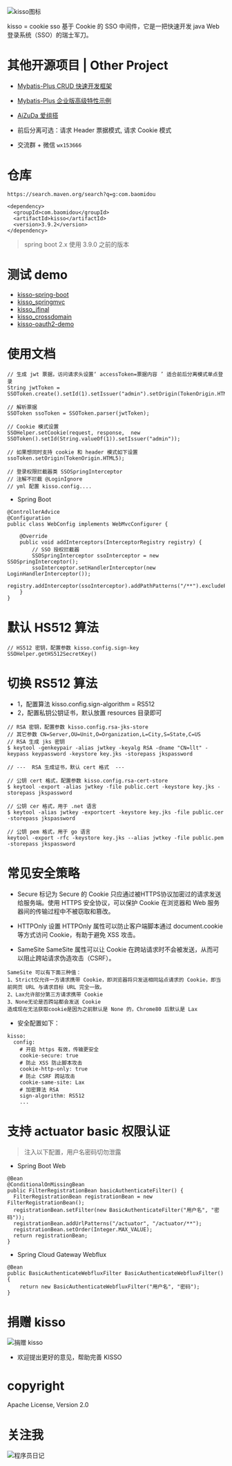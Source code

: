 
![kisso图标](http://git.oschina.net/uploads/images/2015/1122/122054_3b6813fa_12260.png "爱心萝卜 kisso")

kisso  =  cookie sso 基于 Cookie 的 SSO 中间件，它是一把快速开发 java Web 登录系统（SSO）的瑞士军刀。

# 其他开源项目 | Other Project

- [Mybatis-Plus CRUD 快速开发框架](https://gitee.com/baomidou/mybatis-plus)

- [Mybatis-Plus 企业版高级特性示例](https://gitee.com/baomidou/mybatis-mate-examples)

- [AiZuDa 爱组搭](https://gitee.com/aizuda)


- 前后分离可选：请求 Header 票据模式, 请求 Cookie 模式

- 交流群 + 微信 `wx153666`

# 仓库
`https://search.maven.org/search?q=g:com.baomidou`

```
<dependency>
  <groupId>com.baomidou</groupId>
  <artifactId>kisso</artifactId>
  <version>3.9.2</version>
</dependency>
```

> spring boot 2.x 使用 3.9.0 之前的版本

# 测试 demo

- [kisso-spring-boot](https://gitee.com/baomidou/kisso-spring-boot)
- [kisso_springmvc](https://gitee.com/jobob/kisso_springmvc)
- [kisso_jfinal](https://gitee.com/jobob/kisso_jfinal)
- [kisso_crossdomain](https://gitee.com/jobob/kisso_crossdomain)
- [kisso-oauth2-demo](https://gitee.com/jobob/kisso-oauth2-demo)


# 使用文档

```
// 生成 jwt 票据，访问请求头设置‘ accessToken=票据内容 ’ 适合前后分离模式单点登录
String jwtToken = SSOToken.create().setId(1).setIssuer("admin").setOrigin(TokenOrigin.HTML5).getToken();

// 解析票据
SSOToken ssoToken = SSOToken.parser(jwtToken);

// Cookie 模式设置
SSOHelper.setCookie(request, response,  new SSOToken().setId(String.valueOf(1)).setIssuer("admin"));

// 如果想同时支持 cookie 和 header 模式如下设置
ssoToken.setOrigin(TokenOrigin.HTML5);

// 登录权限拦截器类 SSOSpringInterceptor
// 注解不拦截 @LoginIgnore
// yml 配置 kisso.config....
```

- Spring Boot
```
@ControllerAdvice
@Configuration
public class WebConfig implements WebMvcConfigurer {

    @Override
    public void addInterceptors(InterceptorRegistry registry) {
        // SSO 授权拦截器
        SSOSpringInterceptor ssoInterceptor = new SSOSpringInterceptor();
        ssoInterceptor.setHandlerInterceptor(new LoginHandlerInterceptor());
        registry.addInterceptor(ssoInterceptor).addPathPatterns("/**").excludePathPatterns("/v1/sso/**");
    }
}
```


# 默认 HS512 算法

```
// HS512 密钥，配置参数 kisso.config.sign-key
SSOHelper.getHS512SecretKey()
```

# 切换 RS512 算法

- 1，配置算法 kisso.config.sign-algorithm = RS512
- 2，配置私钥公钥证书，默认放置 resources 目录即可

```
// RSA 密钥，配置参数 kisso.config.rsa-jks-store
// 其它参数 CN=Server,OU=Unit,O=Organization,L=City,S=State,C=US
// RSA 生成 jks 密钥
$ keytool -genkeypair -alias jwtkey -keyalg RSA -dname "CN=llt" -keypass keypassword -keystore key.jks -storepass jkspassword

// ---  RSA 生成证书，默认 cert 格式  ---

// 公钥 cert 格式，配置参数 kisso.config.rsa-cert-store
$ keytool -export -alias jwtkey -file public.cert -keystore key.jks -storepass jkspassword

// 公钥 cer 格式，用于 .net 语言
$ keytool -alias jwtkey -exportcert -keystore key.jks -file public.cer -storepass jkspassword

// 公钥 pem 格式，用于 go 语言
keytool -export -rfc -keystore key.jks --alias jwtkey -file public.pem -storepass jkspassword
```

# 常见安全策略

- Secure
标记为 Secure 的 Cookie 只应通过被HTTPS协议加密过的请求发送给服务端。使用 HTTPS 安全协议，可以保护 Cookie 在浏览器和 Web 服务器间的传输过程中不被窃取和篡改。

- HTTPOnly
设置 HTTPOnly 属性可以防止客户端脚本通过 document.cookie 等方式访问 Cookie，有助于避免 XSS 攻击。

- SameSite
SameSite 属性可以让 Cookie 在跨站请求时不会被发送，从而可以阻止跨站请求伪造攻击（CSRF）。

```
SameSite 可以有下面三种值：
1、Strict仅允许一方请求携带 Cookie，即浏览器将只发送相同站点请求的 Cookie，即当前网页 URL 与请求目标 URL 完全一致。
2、Lax允许部分第三方请求携带 Cookie
3、None无论是否跨站都会发送 Cookie
造成现在无法获取cookie是因为之前默认是 None 的，Chrome80 后默认是 Lax
```

- 安全配置如下：

```
kisso:
  config:
    # 开启 https 有效，传输更安全
    cookie-secure: true
    # 防止 XSS 防止脚本攻击
    cookie-http-only: true
    # 防止 CSRF 跨站攻击
    cookie-same-site: Lax
    # 加密算法 RSA
    sign-algorithm: RS512
    ...
```

# 支持 actuator basic 权限认证

> 注入以下配置，用户名密码切勿泄露

- Spring Boot Web

```
@Bean
@ConditionalOnMissingBean
public FilterRegistrationBean basicAuthenticateFilter() {
  FilterRegistrationBean registrationBean = new FilterRegistrationBean();
  registrationBean.setFilter(new BasicAuthenticateFilter("用户名", "密码"));
  registrationBean.addUrlPatterns("/actuator", "/actuator/**");
  registrationBean.setOrder(Integer.MAX_VALUE);
  return registrationBean;
}
```

- Spring Cloud Gateway Webflux

```
@Bean
public BasicAuthenticateWebfluxFilter BasicAuthenticateWebfluxFilter() {
    return new BasicAuthenticateWebfluxFilter("用户名", "密码");
}
```

捐赠 kisso
====================

![捐赠 kisso](http://git.oschina.net/uploads/images/2015/1222/211207_0acab44e_12260.png "支持一下kisso")

- 欢迎提出更好的意见，帮助完善 KISSO 

copyright
====================
Apache License, Version 2.0

关注我
====================
![程序员日记](http://git.oschina.net/uploads/images/2016/0121/093728_1bc1658f_12260.png "程序员日记")